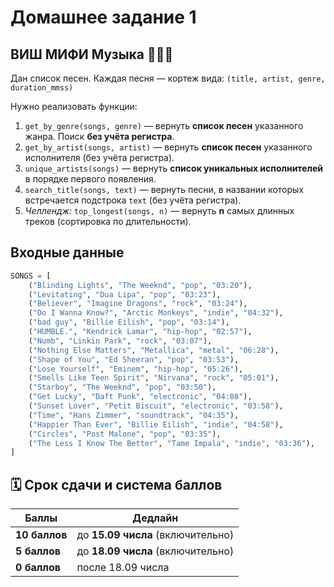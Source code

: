 # Домашнее задание 1
## ВИШ МИФИ Музыка 🎵🎵🎵
Дан список песен. Каждая песня — кортеж вида:
`(title, artist, genre, duration_mmss)`

Нужно реализовать функции:
1. `get_by_genre(songs, genre)` — вернуть **список песен** указанного жанра. Поиск **без учёта регистра**.
2. `get_by_artist(songs, artist)` — вернуть **список песен** указанного исполнителя (без учёта регистра).
3. `unique_artists(songs)` — вернуть **список уникальных исполнителей** в порядке первого появления.
4. `search_title(songs, text)` — вернуть песни, в названии которых встречается подстрока `text` (без учёта регистра).
5. *Челлендж:* `top_longest(songs, n)` — вернуть **n** самых длинных треков (сортировка по длительности).  

## Входные данные

```python
SONGS = [
    ("Blinding Lights", "The Weeknd", "pop", "03:20"),
    ("Levitating", "Dua Lipa", "pop", "03:23"),
    ("Believer", "Imagine Dragons", "rock", "03:24"),
    ("Do I Wanna Know?", "Arctic Monkeys", "indie", "04:32"),
    ("bad guy", "Billie Eilish", "pop", "03:14"),
    ("HUMBLE.", "Kendrick Lamar", "hip-hop", "02:57"),
    ("Numb", "Linkin Park", "rock", "03:07"),
    ("Nothing Else Matters", "Metallica", "metal", "06:28"),
    ("Shape of You", "Ed Sheeran", "pop", "03:53"),
    ("Lose Yourself", "Eminem", "hip-hop", "05:26"),
    ("Smells Like Teen Spirit", "Nirvana", "rock", "05:01"),
    ("Starboy", "The Weeknd", "pop", "03:50"),
    ("Get Lucky", "Daft Punk", "electronic", "04:08"),
    ("Sunset Lover", "Petit Biscuit", "electronic", "03:58"),
    ("Time", "Hans Zimmer", "soundtrack", "04:35"),
    ("Happier Than Ever", "Billie Eilish", "indie", "04:58"),
    ("Circles", "Post Malone", "pop", "03:35"),
    ("The Less I Know The Better", "Tame Impala", "indie", "03:36"),
]
```
## 🗓 Срок сдачи и система баллов

| Баллы | Дедлайн                           |
|-------|-----------------------------------|
| **10 баллов** | до **15.09 числа** (включительно) |
| **5 баллов**  | до **18.09 числа** (включительно) |
| **0 баллов**  | после 18.09 числа                 |